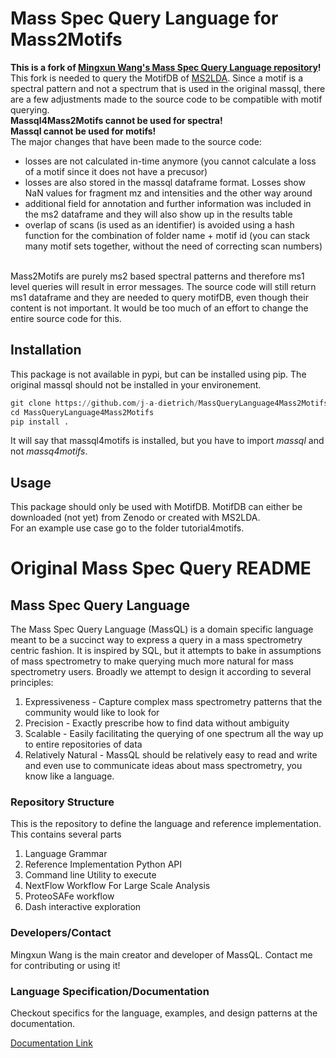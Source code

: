 # Mass Spec Query Language for Mass2Motifs
**This is a fork of [Mingxun Wang's Mass Spec Query Language repository](https://github.com/mwang87/MassQueryLanguage)!** <br>
This fork is needed to query the MotifDB of [MS2LDA](https://github.com/vdhooftcompmet/MS2LDA). Since a motif is a spectral pattern and not a spectrum that is used in the original massql, there are a few adjustments made to the source code to be compatible with motif querying. <br>
**Massql4Mass2Motifs cannot be used for spectra!** <br>
**Massql cannot be used for motifs!** <br>
The major changes that have been made to the source code:
- losses are not calculated in-time anymore (you cannot calculate a loss of a motif since it does not have a precusor)
- losses are also stored in the massql dataframe format. Losses show NaN values for fragment mz and intensities and the other way around
- additional field for annotation and further information was included in the ms2 dataframe and they will also show up in the results table
- overlap of scans (is used as an identifier) is avoided using a hash function for the combination of folder name + motif id (you can stack many motif sets together, without the need of correcting scan numbers)
<br>
Mass2Motifs are purely ms2 based spectral patterns and therefore ms1 level queries will result in error messages. The source code will still return ms1 dataframe and they are needed to query motifDB, even though their content is not important. It would be too much of an effort to change the entire source code for this.

## Installation

This package is not available in pypi, but can be installed using pip. The original massql should not be installed in your environement.

```Python
git clone https://github.com/j-a-dietrich/MassQueryLanguage4Mass2Motifs.git
cd MassQueryLanguage4Mass2Motifs
pip install .
```

It will say that massql4motifs is installed, but you have to import *massql* and not *massq4motifs*.

## Usage
This package should only be used with MotifDB. MotifDB can either be downloaded (not yet) from Zenodo or created with MS2LDA.
<br>
For an example use case go to the folder tutorial4motifs.


# Original Mass Spec Query README
## Mass Spec Query Language

The Mass Spec Query Language (MassQL) is a domain specific language meant to be a succinct way to
express a query in a mass spectrometry centric fashion. It is inspired by SQL,
but it attempts to bake in assumptions of mass spectrometry to make querying much more
natural for mass spectrometry users. Broadly we attempt to design it according to several principles:

1. Expressiveness - Capture complex mass spectrometry patterns that the community would like to look for
1. Precision - Exactly prescribe how to find data without ambiguity
2. Scalable - Easily facilitating the querying of one spectrum all the way up to entire repositories of data
3. Relatively Natural - MassQL should be relatively easy to read and write and even use to communicate ideas about mass
   spectrometry, you know like a language.
### Repository Structure

This is the repository to define the language and reference implementation. This contains several parts

1. Language Grammar
1. Reference Implementation Python API
1. Command line Utility to execute
1. NextFlow Workflow For Large Scale Analysis
1. ProteoSAFe workflow
1. Dash interactive exploration

### Developers/Contact

Mingxun Wang is the main creator and developer of MassQL. Contact me for contributing or using it!

### Language Specification/Documentation

Checkout specifics for the language, examples, and design patterns at the documentation.

[Documentation Link](https://mwang87.github.io/MassQueryLanguage_Documentation/)


